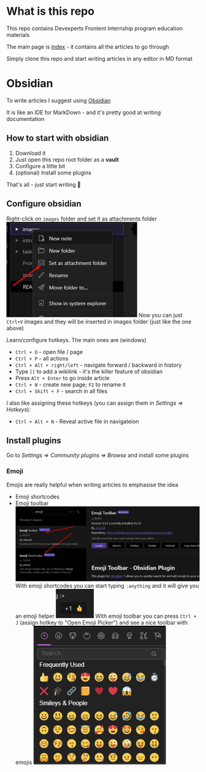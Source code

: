 # What is this repo
This repo contains Devexperts Frontent Internship program education materials

The main page is [index](index.md) - it contains all the articles to go through

Simply clone this repo and start writing articles in any editor in MD format

# Obsidian
To write articles I suggest using [Obsidian](https://obsidian.md/)

It is like an IDE for MarkDown - and it's pretty good at writing documentation

## How to start with obsidian
1. Download it
2. Just open this repo root folder as a **vault**
3. Configure a little bit
4. (optional) Install some plugins

That's all - just start writing 📝

## Configure obsidian
Right-click on `images` folder and set it as attachments folder
![images/Pasted image 20221007114809.png](images/Pasted%20image%2020221007114809.png)
Now you can just `Ctrl+V` images and they will be inserted in images folder (just like the one above)

Learn/configure hotkeys. The main ones are (windows)
- `Ctrl + O` - open file / page
- `Ctrl + P` - all actions
- `Ctrl + Alt + right/left` - navigate forward / backward in history
- Type `[[` to add a wikilink - it's the killer feature of obsidian
- Press `Alt + Enter` to go inside article
- `Ctrl + N` - create new page; `F2` to rename it
- `Ctrl + Shift + F` - search in all files

I also like assigning these hotkeys (you can assign them in *Settings => Hotkeys*):
- `Ctrl + Alt + N` - Reveal active file in navigateion

## Install plugins
Go to *Settings => Community plugins => Browse* and install some plugins

### Emoji
Emojis are really helpful when writing articles to emphasise the idea
- Emoji shortcodes
- Emoji toolbar
![images/Pasted image 20221007114422.png](images/Pasted%20image%2020221007114422.png)
With emoji shortcodes you can start typing `:anything` and it will give you an emoji helper
![images/Pasted image 20221007115017.png](images/Pasted%20image%2020221007115017.png)
With emoji toolbar you can press `Ctrl + J` (assign hotkey to "Open Emoji Picker") and see a nice toolbar with emojis
![images/Pasted image 20221007115755.png](images/Pasted%20image%2020221007115755.png)